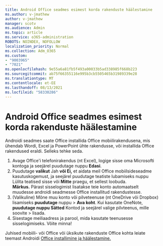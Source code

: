 ```yaml
---
title: Android Office seadmes esimest korda rakenduste häälestamine
ms.author: v-jmathew
author: v-jmathew
manager: scotv
ms.audience: Admin
ms.topic: article
ms.service: o365-administration
ROBOTS: NOINDEX, NOFOLLOW
localization_priority: Normal
ms.collection: Adm_O365
ms.custom:
- "9003965"
- "7021"
ms.openlocfilehash: 9e55a6a81fb5f493a00033b5ad338985f668b223
ms.sourcegitcommit: ab75f66355116e995b3cb5505465b31989339e28
ms.translationtype: MT
ms.contentlocale: et-EE
ms.lasthandoff: 08/13/2021
ms.locfileid: "58330286"
---
```

# <a name="set-up-office-apps-for-the-first-time-on-an-android-device"></a>Android Office seadmes esimest korda rakenduste häälestamine

Androidi seadmes saate Office installida Office mobiilirakendusena, mis ühendab Wordi, Excel ja PowerPoint ühte rakendusse, või installida Office rakendused eraldi. Selleks tehke seda.

1. Avage Office'i telefonirakendus (nt Excel), logige sisse oma Microsofti kontoga ja seejärel puudutage nuppu **Edasi**.
2. Puudutage **valikut** Jah **või Ei,** et aidata meil Office  mobiilsideseadme kasutuskogemust, ja seejärel puudutage teatiste lubamiseks nuppu Lülita teatised sisse või **Mitte** praegu, et sellest loobuda.\
    **Märkus.** Pärast sisselogimist lisatakse teie konto automaatselt muudesse androidi seadmesse Office installitud rakendustesse.
3. (Valikuline) Mõne muu konto või pilveteenuse (nt OneDrive või Dropbox) lisamiseks **puudutage** nuppu  >  **Ava koht**. Kui kasutate OneNote, **puudutage nuppu Sätted** Kontod ja seejärel valige pilvteenus, mille soovite  >  lisada.
4. Sisestage meiliaadress ja parool, mida kasutate teenusesse sisselogimiseks. Võite minna!

Juhised mobiili- või Office või üksikute rakenduste Office kohta leiate teemast Androidi [Office installimine ja häälestamine.](https://go.microsoft.com/fwlink/?linkid=2135287)
